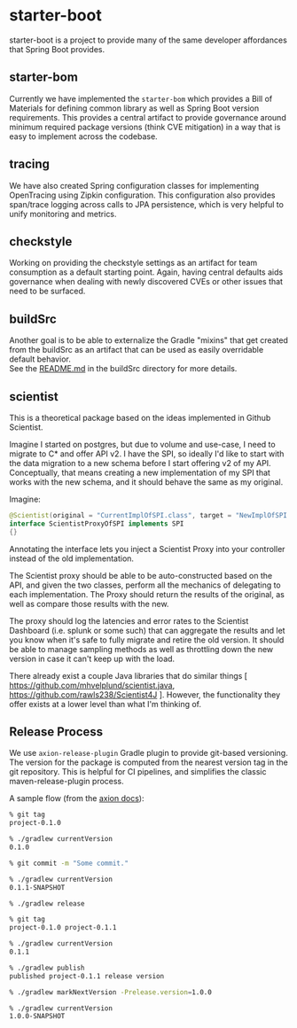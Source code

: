 # starter-boot

starter-boot is a project to provide many of the same developer affordances that Spring Boot provides.


## starter-bom

Currently we have implemented the `starter-bom` which provides a Bill of Materials for defining common library as well as  Spring Boot version requirements.
This provides a central artifact to provide governance around minimum required package versions (think CVE mitigation) in a way that is easy to implement across the codebase.

## tracing

We have also created Spring configuration classes for implementing OpenTracing using Zipkin configuration.
This configuration also provides span/trace logging across calls to JPA persistence, which is very helpful to unify monitoring and metrics.

## checkstyle

Working on providing the checkstyle settings as an artifact for team consumption as a default starting point.
Again, having central defaults aids governance when dealing with newly discovered CVEs or other issues that need to be surfaced.


## buildSrc

Another goal is to be able to externalize the Gradle "mixins" that get created from the buildSrc as an artifact that can be used as easily overridable default behavior.   
See the [README.md](./buildSrc/README.md) in the buildSrc directory for more details.

## scientist

This is a theoretical package based on the ideas implemented in Github Scientist.

Imagine I started on postgres, but due to volume and use-case, I need to migrate to C* and offer API v2.
I have the SPI, so ideally I'd like to start with the data migration to a new schema before I start offering v2 of my API.
Conceptually, that means creating a new implementation of my SPI that works with the new schema, and it should behave the same as my original.

Imagine:
```java
@Scientist(original = "CurrentImplOfSPI.class", target = "NewImplOfSPI.class")
interface ScientistProxyOfSPI implements SPI 
{}
```

Annotating the interface lets you inject a Scientist Proxy into your controller instead of the old implementation.

The Scientist proxy should be able to be auto-constructed based on the API, and given the two classes, perform all the mechanics of delegating to each implementation.
The Proxy should return the results of the original, as well as compare those results with the new.

The proxy should log the latencies and error rates to the Scientist Dashboard (i.e. splunk or some such) that can aggregate the results and let you know when it's safe to fully migrate and retire the old version.
It should be able to manage sampling methods as well as throttling down the new version in case it can't keep up with the load.

There already exist a couple Java libraries that do similar things [ https://github.com/mhvelplund/scientist.java, https://github.com/rawls238/Scientist4J ].
However, the functionality they offer exists at a lower level than what I'm thinking of.


## Release Process

We use `axion-release-plugin` Gradle plugin to provide git-based versioning.
The version for the package is computed from the nearest version tag in the git repository.
This is helpful for CI pipelines, and simplifies the classic maven-release-plugin process.

A sample flow (from the [axion docs](https://axion-release-plugin.readthedocs.io/en/latest/)):

```bash
% git tag
project-0.1.0

% ./gradlew currentVersion
0.1.0

% git commit -m "Some commit."

% ./gradlew currentVersion
0.1.1-SNAPSHOT

% ./gradlew release

% git tag
project-0.1.0 project-0.1.1

% ./gradlew currentVersion
0.1.1

% ./gradlew publish
published project-0.1.1 release version

% ./gradlew markNextVersion -Prelease.version=1.0.0

% ./gradlew currentVersion
1.0.0-SNAPSHOT
```


